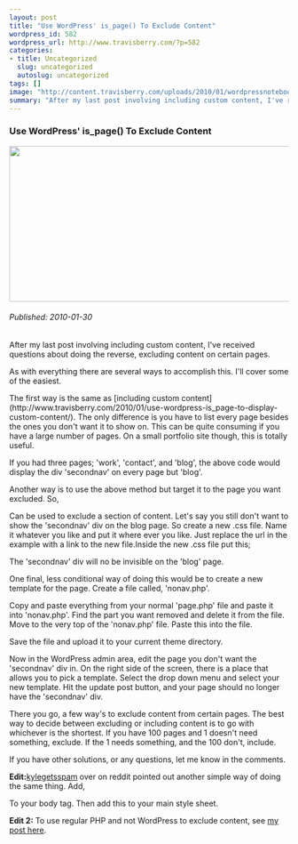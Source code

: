```yaml
--- 
layout: post
title: "Use WordPress' is_page() To Exclude Content"
wordpress_id: 582
wordpress_url: http://www.travisberry.com/?p=582
categories: 
- title: Uncategorized
  slug: uncategorized
  autoslug: uncategorized
tags: []
image: "http://content.travisberry.com/uploads/2010/01/wordpressnotebookcircle.jpg"
summary: "After my last post involving including custom content, I've received questions about doing the reverse, excluding content on certain pages. As with everything there are several ways to accomplish this. I'll cover some of the easiest."
---
```

<article class="post clearfix">
  <h3>Use WordPress' is_page() To Exclude Content</h3>
  <a href="http://www.flickr.com/photos/nbachiyski/2186228674/" class="postImageLink"><img src="http://content.travisberry.com/uploads/2010/01/wordpressnotebookcircle.jpg" alt="" class="thumbnail alignleft" width=640 height=280 /></a>
  <h6>Published: 2010-01-30</h6>

After my last post involving including custom content, I've received questions about doing the reverse, excluding content on certain pages.

As with everything there are several ways to accomplish this. I'll cover some of the easiest.
<div class="clearfix"></div>
The first way is the same as [including custom content](http://www.travisberry.com/2010/01/use-wordpress-is_page-to-display-custom-content/). The only difference is you have to list every page besides the ones you don't want it to show on. This can be quite consuming if you have a large number of pages. On a small portfolio site though, this is totally useful.

<script src="https://gist.github.com/1176902.js?file=example1.php"></script>

If you had three pages; 'work', 'contact', and 'blog', the above code would display the div 'secondnav' on every page but 'blog'.

Another way is to use the above method but target it to the page you want excluded. So,

<script src="https://gist.github.com/1176902.js?file=example2.php"></script>

Can be used to exclude a section of content. Let's say you still don't want to show the 'secondnav' div on the blog page. So create a new .css file. Name it whatever you like and put it where ever you like. Just replace the url in the example with a link to the new file.Inside the new .css file put this;

<script src="https://gist.github.com/1176902.js?file=example3.css"></script>

The 'secondnav' div will no be invisible on the 'blog' page.

One final, less conditional way of doing this would be to create a new template for the page. Create a file called, 'nonav.php'.

Copy and paste everything from your normal 'page.php' file and paste it into 'nonav.php'. Find the part you want removed and delete it from the file. Move to the very top of the 'nonav.php' file. Paste this into the file.

<script src="https://gist.github.com/1176902.js?file=example4.php"></script>

Save the file and upload it to your current theme directory.

Now in the WordPress admin area, edit the page you don't want the 'secondnav' div in. On the right side of the screen, there is a place that allows you to pick a template. Select the drop down menu and select your new template. Hit the update post button, and your page should no longer have the 'secondnav' div.

There you go, a few way's to exclude content from certain pages. The best way to decide between excluding or including content is to go with whichever is the shortest. If you have 100 pages and 1 doesn't need something, exclude. If the 1 needs something, and the 100 don't, include.

If you have other solutions, or any questions, let me know in the comments.

**Edit:**[kylegetsspam](http://www.reddit.com/user/kylegetsspam) over on reddit pointed out another simple way of doing the same thing. Add,

<script src="https://gist.github.com/1176902.js?file=example5.php"></script>

To your body tag. Then add this to your main style sheet.

<script src="https://gist.github.com/1176902.js?file=example6.css"></script>

**Edit 2:** To use regular PHP and not WordPress to exclude content, see [my post here](http://www.travisberry.com/2010/10/if-is_page-with-regular-php/).
</article>